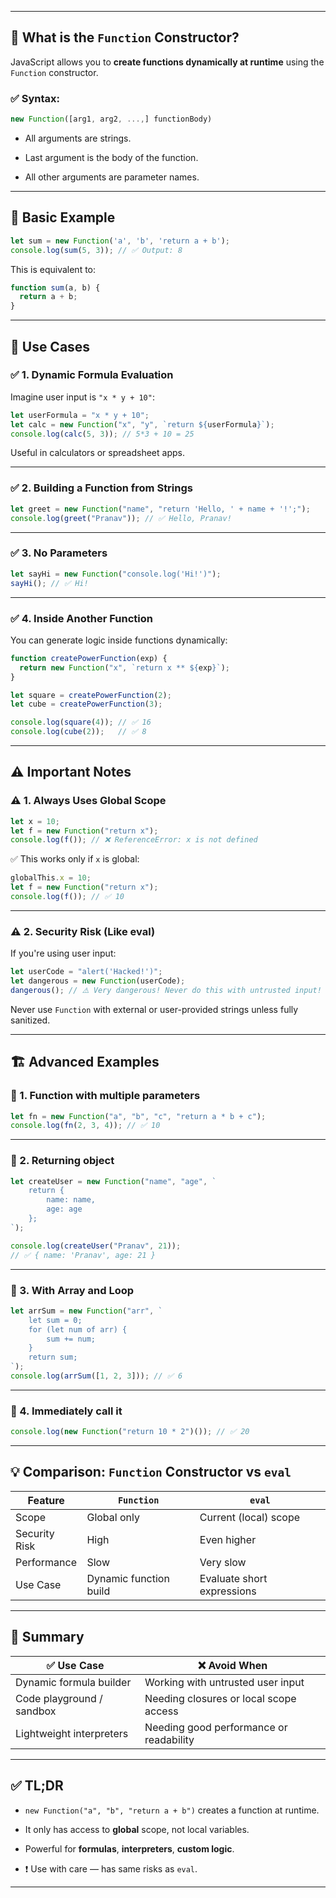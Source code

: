 
---

## 🧠 What is the `Function` Constructor?

JavaScript allows you to **create functions dynamically at runtime** using the `Function` constructor.

### ✅ Syntax:

```js
new Function([arg1, arg2, ...,] functionBody)
```

- All arguments are strings.
    
- Last argument is the body of the function.
    
- All other arguments are parameter names.
    

---

## 🧪 Basic Example

```js
let sum = new Function('a', 'b', 'return a + b');
console.log(sum(5, 3)); // ✅ Output: 8
```

This is equivalent to:

```js
function sum(a, b) {
  return a + b;
}
```

---

## 🎯 Use Cases

### ✅ 1. **Dynamic Formula Evaluation**

Imagine user input is `"x * y + 10"`:

```js
let userFormula = "x * y + 10";
let calc = new Function("x", "y", `return ${userFormula}`);
console.log(calc(5, 3)); // 5*3 + 10 = 25
```

Useful in calculators or spreadsheet apps.

---

### ✅ 2. **Building a Function from Strings**

```js
let greet = new Function("name", "return 'Hello, ' + name + '!';");
console.log(greet("Pranav")); // ✅ Hello, Pranav!
```

---

### ✅ 3. **No Parameters**

```js
let sayHi = new Function("console.log('Hi!')");
sayHi(); // ✅ Hi!
```

---

### ✅ 4. **Inside Another Function**

You can generate logic inside functions dynamically:

```js
function createPowerFunction(exp) {
  return new Function("x", `return x ** ${exp}`);
}

let square = createPowerFunction(2);
let cube = createPowerFunction(3);

console.log(square(4)); // ✅ 16
console.log(cube(2));   // ✅ 8
```

---

## ⚠️ Important Notes

### ⚠️ 1. **Always Uses Global Scope**

```js
let x = 10;
let f = new Function("return x");
console.log(f()); // ❌ ReferenceError: x is not defined
```

✅ This works only if `x` is global:

```js
globalThis.x = 10;
let f = new Function("return x");
console.log(f()); // ✅ 10
```

---

### ⚠️ 2. **Security Risk (Like eval)**

If you're using user input:

```js
let userCode = "alert('Hacked!')";
let dangerous = new Function(userCode);
dangerous(); // ⚠️ Very dangerous! Never do this with untrusted input!
```

Never use `Function` with external or user-provided strings unless fully sanitized.

---

## 🏗️ Advanced Examples

### 🧪 1. Function with multiple parameters

```js
let fn = new Function("a", "b", "c", "return a * b + c");
console.log(fn(2, 3, 4)); // ✅ 10
```

---

### 🧪 2. Returning object

```js
let createUser = new Function("name", "age", `
    return {
        name: name,
        age: age
    };
`);

console.log(createUser("Pranav", 21)); 
// ✅ { name: 'Pranav', age: 21 }
```

---

### 🧪 3. With Array and Loop

```js
let arrSum = new Function("arr", `
    let sum = 0;
    for (let num of arr) {
        sum += num;
    }
    return sum;
`);
console.log(arrSum([1, 2, 3])); // ✅ 6
```

---

### 🧪 4. Immediately call it

```js
console.log(new Function("return 10 * 2")()); // ✅ 20
```

---

## 💡 Comparison: `Function` Constructor vs `eval`

|Feature|`Function`|`eval`|
|---|---|---|
|Scope|Global only|Current (local) scope|
|Security Risk|High|Even higher|
|Performance|Slow|Very slow|
|Use Case|Dynamic function build|Evaluate short expressions|

---

## 🧾 Summary

|✅ Use Case|❌ Avoid When|
|---|---|
|Dynamic formula builder|Working with untrusted user input|
|Code playground / sandbox|Needing closures or local scope access|
|Lightweight interpreters|Needing good performance or readability|

---

## ✅ TL;DR

- `new Function("a", "b", "return a + b")` creates a function at runtime.
    
- It only has access to **global** scope, not local variables.
    
- Powerful for **formulas**, **interpreters**, **custom logic**.
    
- ❗ Use with care — has same risks as `eval`.


---


